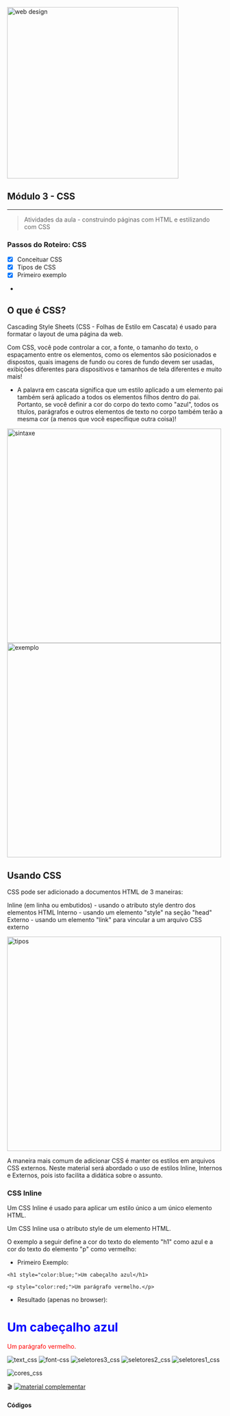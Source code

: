 <img width="400" alt="web design" src="https://user-images.githubusercontent.com/81576640/220621669-df2f00d1-7b0e-4863-98ab-941083c2caa9.png">


## Módulo 3 - CSS
---

> Atividades da aula - construindo páginas com HTML e estilizando com CSS

### Passos do Roteiro: CSS
- [x] Conceituar CSS
- [x] Tipos de CSS
- [x] Primeiro exemplo
 - 

## O que é CSS?
Cascading Style Sheets (CSS - Folhas de Estilo em Cascata) é usado para formatar o layout de uma página da web.

Com CSS, você pode controlar a cor, a fonte, o tamanho do texto, o espaçamento entre os elementos, como os elementos são posicionados e dispostos, quais imagens de fundo ou cores de fundo devem ser usadas, exibições diferentes para dispositivos e tamanhos de tela diferentes e muito mais!

* A palavra em cascata significa que um estilo aplicado a um elemento pai também será aplicado a todos os elementos filhos dentro do pai. Portanto, se você definir a cor do corpo do texto como "azul", todos os títulos, parágrafos e outros elementos de texto no corpo também terão a mesma cor (a menos que você especifique outra coisa)!

<img width="500" alt="sintaxe" src="https://user-images.githubusercontent.com/81576640/222615579-e074ccf8-1dcd-4f6b-a322-50d3f5b90c95.png">
<img width="500" alt="exemplo" src="https://user-images.githubusercontent.com/81576640/222615576-cc1d696b-18e3-491e-a364-0fcb9928474b.png">


## Usando CSS
CSS pode ser adicionado a documentos HTML de 3 maneiras:

Inline (em linha ou embutidos) - usando o atributo style dentro dos elementos HTML
Interno - usando um elemento "style" na seção "head"
Externo - usando um elemento "link" para vincular a um arquivo CSS externo

<img width="500" alt="tipos" src="https://user-images.githubusercontent.com/81576640/222615574-ec83c593-53ab-4bfc-9d4d-260f5c06cf2d.png">

A maneira mais comum de adicionar CSS é manter os estilos em arquivos CSS externos. Neste material será abordado o uso de estilos Inline, Internos e Externos, pois isto facilita a didática sobre o assunto.
 
### CSS Inline
 
Um CSS Inline é usado para aplicar um estilo único a um único elemento HTML.

Um CSS Inline usa o atributo style de um elemento HTML.

O exemplo a seguir define a cor do texto do elemento "h1" como azul e a cor do texto do elemento "p" como vermelho:

- Primeiro Exemplo:
 
```
<h1 style="color:blue;">Um cabeçalho azul</h1>

<p style="color:red;">Um parágrafo vermelho.</p>
```

- Resultado (apenas no browser): 
 
<h1 style="color:blue;">Um cabeçalho azul</h1>

<p style="color:red;">Um parágrafo vermelho.</p>

![text_css](https://user-images.githubusercontent.com/81576640/222615550-ccf1b5d8-a515-4df1-9b60-9a3f9d93e0d4.png)
![font-css](https://user-images.githubusercontent.com/81576640/222615564-27c5d526-04fb-49e3-98d8-41c546a7dbdf.png)
![seletores3_css](https://user-images.githubusercontent.com/81576640/222615567-7d22a4c3-48de-4bb6-89c9-13ccf3655287.png)
![seletores2_css](https://user-images.githubusercontent.com/81576640/222615570-16c8d2b7-9673-4bd8-9c22-a415c25cf87d.png)
![seletores1_css](https://user-images.githubusercontent.com/81576640/222615572-4a5ccec6-ee57-40f5-9909-9207835218d6.png)

![cores_css](https://user-images.githubusercontent.com/81576640/222615581-ce4dc989-ee01-4cb2-a88b-7f584136cc4a.png)



🎬
[![material complementar](https://github.com/marcoswagner-commits/projetos_cg/blob/aa3f6a6ace359cfac3b5b9f9758fb9c642fe950b/Capa_Aula_Unity3D.png)](https://www.youtube.com/watch?v=i_1jef-1pgQ)
 
#### Códigos
 ```
 

 ```








